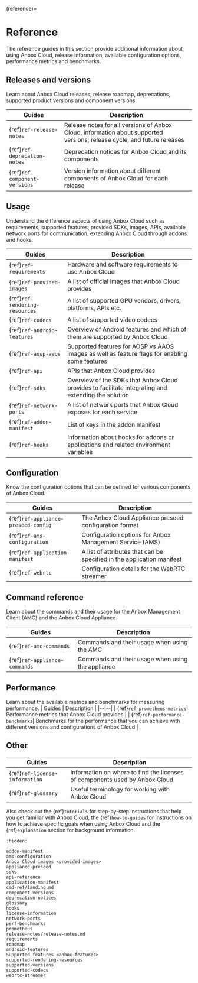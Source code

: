 (reference)=
# Reference

The reference guides in this section provide additional information about using Anbox Cloud, release information, available configuration options, performance metrics and benchmarks.

## Releases and versions

Learn about Anbox Cloud releases, release roadmap, deprecations, supported product versions and component versions.

| Guides | Description  |
|--|--|
| {ref}`ref-release-notes` | Release notes for all versions of Anbox Cloud, information about supported versions, release cycle, and future releases |
| {ref}`ref-deprecation-notes` | Deprecation notices for Anbox Cloud and its components |
| {ref}`ref-component-versions` | Version information about different components of Anbox Cloud for each release |

## Usage

Understand the difference aspects of using Anbox Cloud such as requirements, supported features, provided SDKs, images, APIs, available network ports for communication, extending Anbox Cloud through addons and hooks.

| Guides | Description  |
|--|--|
| {ref}`ref-requirements`| Hardware and software requirements to use Anbox Cloud |
| {ref}`ref-provided-images`| A list of official images that Anbox Cloud provides |
| {ref}`ref-rendering-resources`| A list of supported GPU vendors, drivers, platforms, APIs etc. |
| {ref}`ref-codecs`| A list of supported video codecs |
| {ref}`ref-android-features`| Overview of Android features and which of them are supported by Anbox Cloud |
| {ref}`ref-aosp-aaos`| Supported features for AOSP vs AAOS images as well as feature flags for enabling some features |
| {ref}`ref-api`| APIs that Anbox Cloud provides |
| {ref}`ref-sdks`| Overview of the SDKs that Anbox Cloud provides to facilitate integrating and extending the solution |
| {ref}`ref-network-ports`| A list of network ports that Anbox Cloud exposes for each service |
| {ref}`ref-addon-manifest`| List of keys in the addon manifest |
| {ref}`ref-hooks`| Information about hooks for addons or applications and related environment variables |

## Configuration

Know the configuration options that can be defined for various components of Anbox Cloud.

| Guides | Description |
|--|--|
| {ref}`ref-appliance-preseed-config`| The Anbox Cloud Appliance preseed configuration format |
| {ref}`ref-ams-configuration`| Configuration options for Anbox Management Service (AMS) |
| {ref}`ref-application-manifest`| A list of attributes that can be specified in the application manifest |
| {ref}`ref-webrtc`| Configuration details for the WebRTC streamer |

## Command reference

Learn about the commands and their usage for the Anbox Management Client (AMC) and the Anbox Cloud Appliance.

| Guides | Description |
|--|--|
| {ref}`ref-amc-commands`| Commands and their usage when using the AMC |
| {ref}`ref-appliance-commands`| Commands and their usage when using the appliance |

## Performance

Learn about the available metrics and benchmarks for measuring performance.
| Guides | Description |
|--|--|
| {ref}`ref-prometheus-metrics`| Performance metrics that Anbox Cloud provides |
| {ref}`ref-performance-benchmarks`| Benchmarks for the performance that you can achieve with different versions and configurations of Anbox Cloud |

## Other

| Guides | Description |
|--|--|
| {ref}`ref-license-information`| Information on where to find the licenses of components used by Anbox Cloud |
| {ref}`ref-glossary`| Useful terminology for working with Anbox Cloud |

Also check out the {ref}`tutorials` for step-by-step instructions that help you get familiar with Anbox Cloud, the {ref}`how-to-guides` for instructions on how to achieve specific goals when using Anbox Cloud and the {ref}`explanation` section for background information.

```{toctree}
:hidden:

addon-manifest
ams-configuration
Anbox Cloud images <provided-images>
appliance-preseed
sdks
api-reference
application-manifest
cmd-ref/landing.md
component-versions
deprecation-notices
glossary
hooks
license-information
network-ports
perf-benchmarks
prometheus
release-notes/release-notes.md
requirements
roadmap
android-features
Supported features <anbox-features>
supported-rendering-resources
supported-versions
supported-codecs
webrtc-streamer
```
